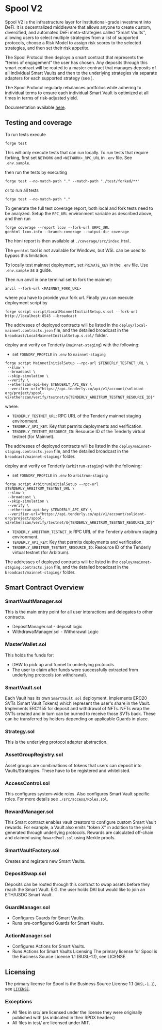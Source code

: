 # Spool V2

Spool V2 is the infrastructure layer for Institutional-grade investment into DeFi.
It is decentralized middleware that allows anyone to create custom, diversified, and automated DeFi meta-strategies called “Smart Vaults", allowing users to select multiple strategies from a list of supported protocols, choose a Risk Model to assign risk scores to the selected strategies, and then set their risk appetite.

The Spool Protocol then deploys a smart contract that represents the "terms of engagement" the user has chosen. Any deposits through this smart contract will be routed to a master contract that manages deposits of all individual Smart Vaults and then to the underlying strategies via separate adapters for each supported strategy (see ).

The Spool Protocol regularly rebalances portfolios while adhering to individual terms to ensure each individual Smart Vault is optimized at all times in terms of risk-adjusted yield.

Documentation available [here](https://archit3ct.gitbook.io/spool-v2-technical-documentation/).

## Testing and coverage

To run tests execute

```
forge test
```

This will only execute tests that can run locally. To run tests that require forking, first set `NETWORK` and `<NETWORK>_RPC_URL` in `.env` file. See `.env.sample`.

then run the tests by executing

```
forge test --no-match-path "." --match-path "./test/forked/**"
```

or to run all tests

```
forge test --no-match-path "."
```

To generate the full test coverage report, both local and fork tests need to be analyzed. Setup the `RPC_URL` environment variable as described above, and then run

```
forge coverage --report lcov --fork-url $RPC_URL
genhtml lcov.info --branch-coverage --output-dir coverage
```

The html report is then available at `./coverage/src/index.html`.

The `genhtml` tool is not available for Windows, but WSL can be used to bypass this limitation.

To locally test mainnet deployment, set `PRIVATE_KEY` in the `.env` file. Use `.env.sample` as a guide.

Then run anvil in one terminal set to fork the mainnet:

```
anvil --fork-url <MAINNET_FORK_URL>
```
where you have to provide your fork url. Finally you can execute deployment script by

```
forge script script/LocalMainnetInitialSetup.s.sol --fork-url http://localhost:8545 --broadcast
```

The addresses of deployed contracts will be listed in the `deploy/local-mainnet.contracts.json` file, and the detailed broadcast in the `broadcast/LocalMainnetInitialSetup.s.sol/` folder.

deploy and verify on Tenderly (`mainnet-staging`) with the following:

- set `FOUNDRY_PROFILE` in `.env` to `mainnet-staging`

```
forge script MainnetInitialSetup --rpc-url $TENDERLY_TESTNET_URL \
 --slow \
 --broadcast \
 --skip-simulation \
 --verify \
 --etherscan-api-key $TENDERLY_API_KEY \
 --verifier-url="https://api.tenderly.co/api/v1/account/solidant-org/project/spool-v2/etherscan/verify/testnet/${TENDERLY_ARBITRUM_TESTNET_RESOURCE_ID}"
```
where:
- `TENDERLY_TESTNET_URL`: RPC URL of the Tenderly mainnet staging environment.
- `TENDERLY_API_KEY`: Key that permits deployments and verification.
- `TENDERLY_TESTNET_RESOURCE_ID`: Resource ID of the Tenderly virtual testnet (for Mainnet).

The addresses of deployed contracts will be listed in the `deploy/mainnet-staging.contracts.json` file, and the detailed broadcast in the `broadcast/mainnet-staging/` folder.


deploy and verify on Tenderly (`arbitrum-staging`) with the following:

- set `FOUNDRY_PROFILE` in `.env` to `arbitrum-staging`

```
forge script ArbitrumInitialSetup --rpc-url $TENDERLY_ARBITRUM_TESTNET_URL \
 --slow \
 --broadcast \
 --skip-simulation \
 --verify \
 --etherscan-api-key $TENDERLY_API_KEY \
 --verifier-url="https://api.tenderly.co/api/v1/account/solidant-org/project/spool-v2/etherscan/verify/testnet/${TENDERLY_ARBITRUM_TESTNET_RESOURCE_ID}"
```
- `TENDERLY_ARBITRUM_TESTNET_0`: RPC URL of the Tenderly arbitrum staging environment.
- `TENDERLY_API_KEY`: Key that permits deployments and verification.
- `TENDERLY_ARBITRUM_TESTNET_RESOURCE_ID`: Resource ID of the Tenderly virtual testnet (for Arbitrum).

The addresses of deployed contracts will be listed in the `deploy/mainnet-staging.contracts.json` file, and the detailed broadcast in the `broadcast/mainnet-staging/` folder.

## Smart Contract Overview

### SmartVaultManager.sol

This is the main entry point for all user interactions and delegates to other contracts.

- DepositManager.sol - deposit logic
- WithdrawalManager.sol - Withdrawal Logic

### MasterWallet.sol

This holds the funds for:

- DHW to pick up and funnel to underlying protocols.
- The user to claim after funds were successfully extracted from underlying protocols (on withdrawal).

### SmartVault.sol

Each Vault has its own `SmartVault.sol` deployment.
Implements ERC20 SVTs (Smart Vault Tokens) which represent the user's share in the Vault.
Implements ERC1155 for deposit and withdrawal of NFTs.
NFTs wrap the SVTs created and in turn can be burned to receive those SVTs back.
These can be transferred by holders depending on applicable Guards in place.

### Strategy.sol

This is the underlying protocol adapter abstraction.

### AssetGroupRegistry.sol

Asset groups are combinations of tokens that users can deposit into Vaults/Strategies.
These have to be registered and whitelisted.

### AccessControl.sol

This configures system-wide roles.
Also configures Smart Vault specific roles.
For more details see `./src/access/Roles.sol`.

### RewardManager.sol

This  Smart contract enables vault creators to configure custom Smart Vault rewards.
For example, a Vault also emits "token X" in addition to the yield generated through underlying protocols.
Rewards are calculated off-chain and claimed using `RewardPool.sol` using Merkle proofs.

### SmartVaultFactory.sol

Creates and registers new Smart Vaults.

### DepositSwap.sol

Deposits can be routed through this contract to swap assets before they reach the Smart Vault.
E.G. the user holds DAI but would like to join an ETH/USDC Smart Vault.

### GuardManager.sol

- Configures Guards for Smart Vaults.
- Runs pre-configured Guards for Smart Vaults.

### ActionManager.sol

- Configures Actions for Smart Vaults.
- Runs Actions for Smart Vaults
  Licensing
  The primary license for Spool is the Business Source License 1.1 (BUSL-1.1), see LICENSE.

## Licensing

The primary license for Spool is the Business Source License 1.1 (`BUSL-1.1`), see [`LICENSE`](./LICENSE).

### Exceptions

- All files in src/ are licensed under the license they were originally published with (as indicated in their SPDX headers)
- All files in test/ are licensed under MIT.
